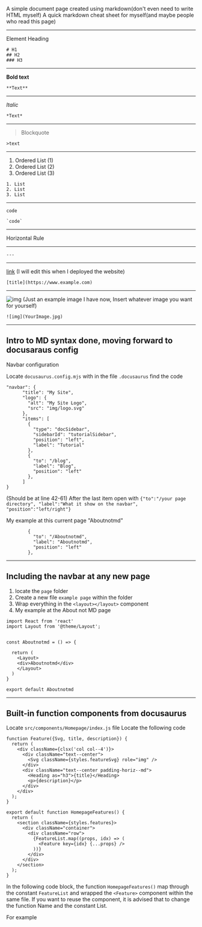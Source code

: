 A simple document page created using markdown(don't even need to write HTML myself)
A quick markdown cheat sheet for myself(and maybe people who read this page)

---

Element Heading
```
# H1
## H2
### H3
```

---

**Bold text**
```
**Text**
```

---

*Italic*
```
*Text*
```

---

>Blockquote
```
>text
```

---

1. Ordered List (1)
2. Ordered List (2)
3. Ordered List (3)
```
1. List
2. List
3. List
```

---

`code`
```
`code`
```

---

Horizontal Rule

--- 
```
---
```

---

[link](http://localhost:3000/docs/About) (I will edit this when I deployed the website)
```
[title](https://www.example.com)
```

---

![img](\img\logo.svg) (Just an example image I have now, Insert whatever image you want for yourself)
```
![img](YourImage.jpg)
```

---

Intro to MD syntax done, moving forward to docusaraus config
---

Navbar configuration 

Locate `docusaurus.config.mjs`
with in the file `.docusaurus`
find the code
```
"navbar": {
      "title": "My Site",
      "logo": {
        "alt": "My Site Logo",
        "src": "img/logo.svg"
      },
      "items": [
        {
          "type": "docSidebar",
          "sidebarId": "tutorialSidebar",
          "position": "left",
          "label": "Tutorial"
        },
        {
          "to": "/blog",
          "label": "Blog",
          "position": "left"
        },
      ]
}
```
(Should be at line 42-61)
After the last item open with `{"to":"/your page directory", "label":"What it show on the navbar", "position":"left/right"}`

My example at this current page "Aboutnotmd"
```
        {
          "to": "/Aboutnotmd",
          "label": "Aboutnotmd",
          "position": "left"
        },
```

---

Including the navbar at any new page
---

1. locate the `page` folder
2. Create a new file `example page` within the folder
3. Wrap everything in the `<layout></layout>` component
4. My example at the About not MD page
```
import React from 'react'
import Layout from '@theme/Layout';


const Aboutnotmd = () => {
  
  return (
    <Layout>
    <div>Aboutnotmd</div>
    </Layout>
  )
}

export default Aboutnotmd
```

---

Built-in function components from docusaurus
---

Locate `src/components/Homepage/index.js` file
Locate the following code
```
function Feature({Svg, title, description}) {
  return (
    <div className={clsx('col col--4')}>
      <div className="text--center">
        <Svg className={styles.featureSvg} role="img" />
      </div>
      <div className="text--center padding-horiz--md">
        <Heading as="h3">{title}</Heading>
        <p>{description}</p>
      </div>
    </div>
  );
}

export default function HomepageFeatures() {
  return (
    <section className={styles.features}>
      <div className="container">
        <div className="row">
          {FeatureList.map((props, idx) => (
            <Feature key={idx} {...props} />
          ))}
        </div>
      </div>
    </section>
  );
}
```

In the following code block, the function `HomepageFeatures()` map through the constant `FeatureList` and wrapped the `<Feature>` component within the same file. If you want to reuse the component, it is advised that to change the function Name and the constant List.

For example 
```
```
